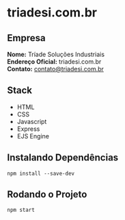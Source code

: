 # triadesi.com.br

## Empresa

<strong>Nome:</strong> Tríade Soluções Industriais <br>
<strong>Endereço Oficial:</strong> triadesi.com.br <br>
<strong>Contato:</strong> contato@triadesi.com.br <br>

## Stack
- HTML
- CSS
- Javascript
- Express
- EJS Engine

## Instalando Dependências

```
npm install --save-dev
```

## Rodando o Projeto
```
npm start
```
